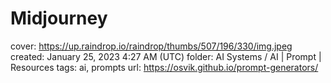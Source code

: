 # Midjourney

cover: https://up.raindrop.io/raindrop/thumbs/507/196/330/img.jpeg
created: January 25, 2023 4:27 AM (UTC)
folder: AI Systems / AI | Prompt | Resources
tags: ai, prompts
url: https://osvik.github.io/prompt-generators/
